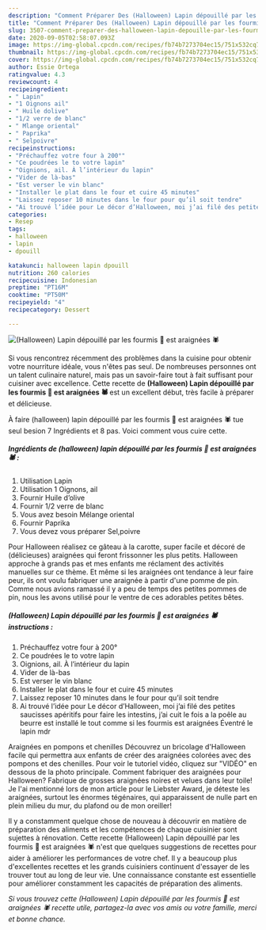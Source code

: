 ```yaml
---
description: "Comment Préparer Des (Halloween) Lapin dépouillé par les fourmis 🐜 est araignées 🕷"
title: "Comment Préparer Des (Halloween) Lapin dépouillé par les fourmis 🐜 est araignées 🕷"
slug: 3507-comment-preparer-des-halloween-lapin-depouille-par-les-fourmis-est-araignees
date: 2020-09-05T02:58:07.093Z
image: https://img-global.cpcdn.com/recipes/fb74b7273704ec15/751x532cq70/halloween-lapin-depouille-par-les-fourmis-🐜-est-araignees-🕷-photo-principale-de-la-recette.jpg
thumbnail: https://img-global.cpcdn.com/recipes/fb74b7273704ec15/751x532cq70/halloween-lapin-depouille-par-les-fourmis-🐜-est-araignees-🕷-photo-principale-de-la-recette.jpg
cover: https://img-global.cpcdn.com/recipes/fb74b7273704ec15/751x532cq70/halloween-lapin-depouille-par-les-fourmis-🐜-est-araignees-🕷-photo-principale-de-la-recette.jpg
author: Essie Ortega
ratingvalue: 4.3
reviewcount: 4
recipeingredient:
- " Lapin"
- "1 Oignons ail"
- " Huile dolive"
- "1/2 verre de blanc"
- " Mlange oriental"
- " Paprika"
- " Selpoivre"
recipeinstructions:
- "Préchauffez votre four à 200°"
- "Ce poudrées le to votre lapin"
- "Oignions, ail. À l’intérieur du lapin"
- "Vider de là-bas"
- "Est verser le vin blanc"
- "Installer le plat dans le four et cuire 45 minutes"
- "Laissez reposer 10 minutes dans le four pour qu’il soit tendre"
- "Ai trouvé l’idée pour Le décor d’Halloween, moi j’ai filé des petites saucisses apéritifs pour faire les intestins, j’ai cuit le fois a la poêle au beurre est installé le tout comme si les fourmis est araignées Éventré le lapin mdr"
categories:
- Resep
tags:
- halloween
- lapin
- dpouill

katakunci: halloween lapin dpouill 
nutrition: 260 calories
recipecuisine: Indonesian
preptime: "PT16M"
cooktime: "PT50M"
recipeyield: "4"
recipecategory: Dessert

---
```



![(Halloween) Lapin dépouillé par les fourmis 🐜 est araignées 🕷](https://img-global.cpcdn.com/recipes/fb74b7273704ec15/751x532cq70/halloween-lapin-depouille-par-les-fourmis-🐜-est-araignees-🕷-photo-principale-de-la-recette.jpg)

Si vous rencontrez récemment des problèmes dans la cuisine pour obtenir votre nourriture idéale, vous n'êtes pas seul. De nombreuses personnes ont un talent culinaire naturel, mais pas un savoir-faire tout à fait suffisant pour cuisiner avec excellence. Cette recette de <strong> (Halloween) Lapin dépouillé par les fourmis 🐜 est araignées 🕷 </strong> est un excellent début, très facile à préparer et délicieuse.

<!--inarticleads1-->

À faire (halloween) lapin dépouillé par les fourmis 🐜 est araignées 🕷 tue seul besion 7 Ingrédients et 8 pas. Voici comment vous cuire cette.

##### Ingrédients de (halloween) lapin dépouillé par les fourmis 🐜 est araignées 🕷 :

1. Utilisation  Lapin
1. Utilisation 1 Oignons, ail
1. Fournir  Huile d’olive
1. Fournir 1/2 verre de blanc
1. Vous avez besoin  Mélange oriental
1. Fournir  Paprika
1. Vous devez vous préparer  Sel,poivre


Pour Halloween réalisez ce gâteau à la carotte, super facile et décoré de (délicieuses) araignées qui feront frissonner les plus petits. Halloween approche à grands pas et mes enfants me réclament des activités manuelles sur ce thème. Et même si les araignées ont tendance à leur faire peur, ils ont voulu fabriquer une araignée à partir d&#39;une pomme de pin. Comme nous avions ramassé il y a peu de temps des petites pommes de pin, nous les avons utilisé pour le ventre de ces adorables petites bêtes. 

<!--inarticleads2-->

##### (Halloween) Lapin dépouillé par les fourmis 🐜 est araignées 🕷 instructions :

1. Préchauffez votre four à 200°
1. Ce poudrées le to votre lapin
1. Oignions, ail. À l’intérieur du lapin
1. Vider de là-bas
1. Est verser le vin blanc
1. Installer le plat dans le four et cuire 45 minutes
1. Laissez reposer 10 minutes dans le four pour qu’il soit tendre
1. Ai trouvé l’idée pour Le décor d’Halloween, moi j’ai filé des petites saucisses apéritifs pour faire les intestins, j’ai cuit le fois a la poêle au beurre est installé le tout comme si les fourmis est araignées Éventré le lapin mdr


Araignées en pompons et chenilles Découvrez un bricolage d&#39;Halloween facile qui permettra aux enfants de créer des araignées colorées avec des pompons et des chenilles. Pour voir le tutoriel vidéo, cliquez sur &#34;VIDÉO&#34; en dessous de la photo principale. Comment fabriquer des araignées pour Halloween? Fabrique de grosses araignées noires et velues dans leur toile! Je l&#39;ai mentionné lors de mon article pour le Liebster Award, je déteste les araignées, surtout les énormes tégénaires, qui apparaissent de nulle part en plein milieu du mur, du plafond ou de mon oreiller! 

<!--inarticleads1-->

<p>
Il y a constamment quelque chose de nouveau à découvrir en matière de préparation des aliments et les compétences de chaque cuisinier sont sujettes à rénovation. Cette recette (Halloween) Lapin dépouillé par les fourmis 🐜 est araignées 🕷 n'est que quelques suggestions de recettes pour aider à améliorer les performances de votre chef. Il y a beaucoup plus d'excellentes recettes et les grands cuisiniers continuent d'essayer de les trouver tout au long de leur vie. Une connaissance constante est essentielle pour améliorer constamment les capacités de préparation des aliments.
</p>

<p>
<i>Si vous trouvez cette (Halloween) Lapin dépouillé par les fourmis 🐜 est araignées 🕷 recette utile, partagez-la avec vos amis ou votre famille, merci et bonne chance.</i>
</p>

